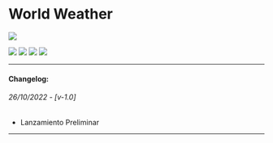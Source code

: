 # World Weather

![](https://cdn-icons-png.flaticon.com/256/5497/5497372.png)

![](https://img.shields.io/github/stars/fedetomassini/world-weather) ![](https://img.shields.io/github/forks/fedetomassini/world-weather) ![](https://img.shields.io/github/release/fedetomassini/world-weather) ![](https://img.shields.io/github/issues/fedetomassini/world-weather) 

---

#### Changelog:
###### 26/10/2022 - [v-1.0]
+ Lanzamiento Preliminar

---
